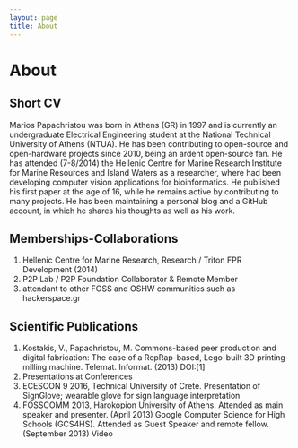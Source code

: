 ```yaml
---
layout: page
title: About
---
```


# About
## Short CV
Marios Papachristou was born in Athens (GR) in 1997 and is currently an undergraduate Electrical Engineering student at the National Technical University of Athens (NTUA). He has been contributing to open-source and open-hardware projects since 2010, being an ardent open-source fan. He has attended (7-8/2014) the Hellenic Centre for Marine Research Institute for Marine Resources and Island Waters as a researcher, where had been developing computer vision applications for bioinformatics. He published his first paper at the age of 16, while he remains active by contributing to many projects. He has been maintaining a personal blog and a GitHub account, in which he shares his thoughts as well as his work.

## Memberships-Collaborations
 1. Hellenic Centre for Marine Research, Research / Triton FPR Development (2014)
 2. P2P Lab / P2P Foundation Collaborator & Remote Member
 3. attendant to other FOSS and OSHW communities such as hackerspace.gr


## Scientific Publications
 1. Kostakis, V., Papachristou, M. Commons-based peer production and digital fabrication: The case of a RepRap-based, Lego-built 3D printing-milling machine. Telemat. Informat. (2013) DOI:[1]
 2. Presentations at Conferences
 3. ECESCON 9 2016, Technical University of Crete. Presentation of SignGlove; wearable glove for sign language interpretation
 4. FOSSCOMM 2013, Harokopion University of Athens. Attended as main speaker and presenter. (April 2013)
Google Computer Science for High Schools (GCS4HS). Attended as Guest Speaker and remote fellow. (September 2013) Video
